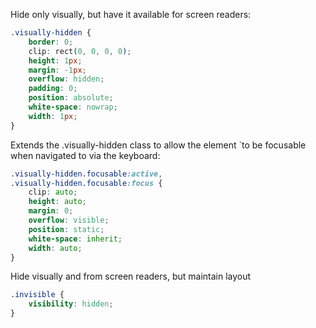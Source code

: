 Hide only visually, but have it available for screen readers:

```css
.visually-hidden {
	border: 0;
	clip: rect(0, 0, 0, 0);
	height: 1px;
	margin: -1px;
	overflow: hidden;
	padding: 0;
	position: absolute;
	white-space: nowrap;
	width: 1px;
}
```

Extends the .visually-hidden class to allow the element `to be focusable when navigated to via the keyboard:

```css
.visually-hidden.focusable:active,
.visually-hidden.focusable:focus {
	clip: auto;
	height: auto;
	margin: 0;
	overflow: visible;
	position: static;
	white-space: inherit;
	width: auto;
}
```

Hide visually and from screen readers, but maintain layout

```css
.invisible {
	visibility: hidden;
}
```

